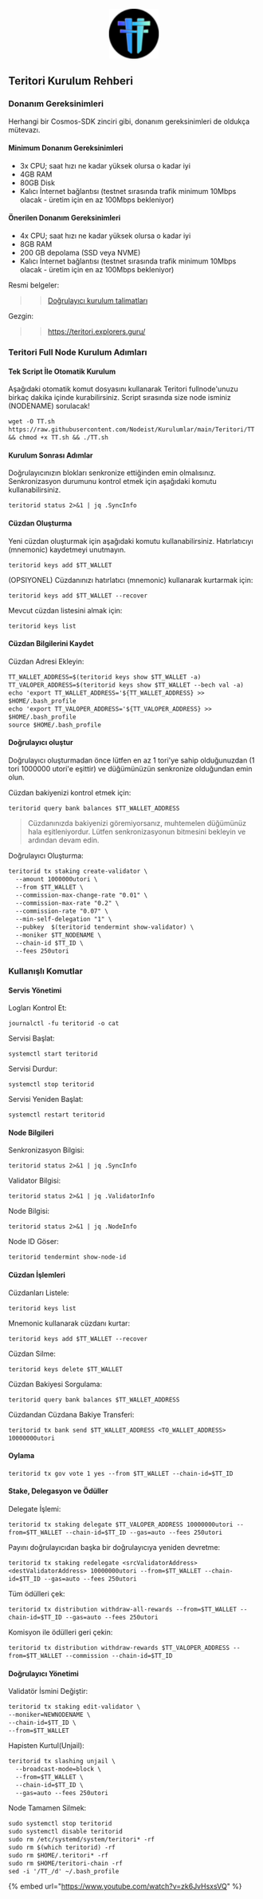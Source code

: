 <p align="center">
  <img height="100" height="auto" src="https://raw.githubusercontent.com/Nodeist/Kurulumlar/main/logos/teritori.png">
</p>

## Teritori Kurulum Rehberi

### Donanım Gereksinimleri

Herhangi bir Cosmos-SDK zinciri gibi, donanım gereksinimleri de oldukça mütevazı.

#### Minimum Donanım Gereksinimleri

* 3x CPU; saat hızı ne kadar yüksek olursa o kadar iyi
* 4GB RAM
* 80GB Disk
* Kalıcı İnternet bağlantısı (testnet sırasında trafik minimum 10Mbps olacak - üretim için en az 100Mbps bekleniyor)

#### Önerilen Donanım Gereksinimleri

* 4x CPU; saat hızı ne kadar yüksek olursa o kadar iyi
* 8GB RAM
* 200 GB depolama (SSD veya NVME)
* Kalıcı İnternet bağlantısı (testnet sırasında trafik minimum 10Mbps olacak - üretim için en az 100Mbps bekleniyor)

Resmi belgeler:

> > [Doğrulayıcı kurulum talimatları](https://github.com/TERITORI/teritori-chain/blob/main/testnet/teritori-testnet-v2/README.md)

Gezgin:

> > https://teritori.explorers.guru/

### Teritori Full Node Kurulum Adımları

#### Tek Script İle Otomatik Kurulum

Aşağıdaki otomatik komut dosyasını kullanarak Teritori fullnode'unuzu birkaç dakika içinde kurabilirsiniz. Script sırasında size node isminiz (NODENAME) sorulacak!

```
wget -O TT.sh https://raw.githubusercontent.com/Nodeist/Kurulumlar/main/Teritori/TT && chmod +x TT.sh && ./TT.sh
```

#### Kurulum Sonrası Adımlar

Doğrulayıcınızın blokları senkronize ettiğinden emin olmalısınız. Senkronizasyon durumunu kontrol etmek için aşağıdaki komutu kullanabilirsiniz.

```
teritorid status 2>&1 | jq .SyncInfo
```

#### Cüzdan Oluşturma

Yeni cüzdan oluşturmak için aşağıdaki komutu kullanabilirsiniz. Hatırlatıcıyı (mnemonic) kaydetmeyi unutmayın.

```
teritorid keys add $TT_WALLET
```

(OPSIYONEL) Cüzdanınızı hatırlatıcı (mnemonic) kullanarak kurtarmak için:

```
teritorid keys add $TT_WALLET --recover
```

Mevcut cüzdan listesini almak için:

```
teritorid keys list
```

#### Cüzdan Bilgilerini Kaydet

Cüzdan Adresi Ekleyin:

```
TT_WALLET_ADDRESS=$(teritorid keys show $TT_WALLET -a)
TT_VALOPER_ADDRESS=$(teritorid keys show $TT_WALLET --bech val -a)
echo 'export TT_WALLET_ADDRESS='${TT_WALLET_ADDRESS} >> $HOME/.bash_profile
echo 'export TT_VALOPER_ADDRESS='${TT_VALOPER_ADDRESS} >> $HOME/.bash_profile
source $HOME/.bash_profile
```

#### Doğrulayıcı oluştur

Doğrulayıcı oluşturmadan önce lütfen en az 1 tori'ye sahip olduğunuzdan (1 tori 1000000 utori'e eşittir) ve düğümünüzün senkronize olduğundan emin olun.

Cüzdan bakiyenizi kontrol etmek için:

```
teritorid query bank balances $TT_WALLET_ADDRESS
```

> Cüzdanınızda bakiyenizi göremiyorsanız, muhtemelen düğümünüz hala eşitleniyordur. Lütfen senkronizasyonun bitmesini bekleyin ve ardından devam edin.

Doğrulayıcı Oluşturma:

```
teritorid tx staking create-validator \
  --amount 1000000utori \
  --from $TT_WALLET \
  --commission-max-change-rate "0.01" \
  --commission-max-rate "0.2" \
  --commission-rate "0.07" \
  --min-self-delegation "1" \
  --pubkey  $(teritorid tendermint show-validator) \
  --moniker $TT_NODENAME \
  --chain-id $TT_ID \
  --fees 250utori
```

### Kullanışlı Komutlar

#### Servis Yönetimi

Logları Kontrol Et:

```
journalctl -fu teritorid -o cat
```

Servisi Başlat:

```
systemctl start teritorid
```

Servisi Durdur:

```
systemctl stop teritorid
```

Servisi Yeniden Başlat:

```
systemctl restart teritorid
```

#### Node Bilgileri

Senkronizasyon Bilgisi:

```
teritorid status 2>&1 | jq .SyncInfo
```

Validator Bilgisi:

```
teritorid status 2>&1 | jq .ValidatorInfo
```

Node Bilgisi:

```
teritorid status 2>&1 | jq .NodeInfo
```

Node ID Göser:

```
teritorid tendermint show-node-id
```

#### Cüzdan İşlemleri

Cüzdanları Listele:

```
teritorid keys list
```

Mnemonic kullanarak cüzdanı kurtar:

```
teritorid keys add $TT_WALLET --recover
```

Cüzdan Silme:

```
teritorid keys delete $TT_WALLET
```

Cüzdan Bakiyesi Sorgulama:

```
teritorid query bank balances $TT_WALLET_ADDRESS
```

Cüzdandan Cüzdana Bakiye Transferi:

```
teritorid tx bank send $TT_WALLET_ADDRESS <TO_WALLET_ADDRESS> 10000000utori
```

#### Oylama

```
teritorid tx gov vote 1 yes --from $TT_WALLET --chain-id=$TT_ID
```

#### Stake, Delegasyon ve Ödüller

Delegate İşlemi:

```
teritorid tx staking delegate $TT_VALOPER_ADDRESS 10000000utori --from=$TT_WALLET --chain-id=$TT_ID --gas=auto --fees 250utori
```

Payını doğrulayıcıdan başka bir doğrulayıcıya yeniden devretme:

```
teritorid tx staking redelegate <srcValidatorAddress> <destValidatorAddress> 10000000utori --from=$TT_WALLET --chain-id=$TT_ID --gas=auto --fees 250utori
```

Tüm ödülleri çek:

```
teritorid tx distribution withdraw-all-rewards --from=$TT_WALLET --chain-id=$TT_ID --gas=auto --fees 250utori
```

Komisyon ile ödülleri geri çekin:

```
teritorid tx distribution withdraw-rewards $TT_VALOPER_ADDRESS --from=$TT_WALLET --commission --chain-id=$TT_ID
```

#### Doğrulayıcı Yönetimi

Validatör İsmini Değiştir:

```
teritorid tx staking edit-validator \
--moniker=NEWNODENAME \
--chain-id=$TT_ID \
--from=$TT_WALLET
```

Hapisten Kurtul(Unjail):

```
teritorid tx slashing unjail \
  --broadcast-mode=block \
  --from=$TT_WALLET \
  --chain-id=$TT_ID \
  --gas=auto --fees 250utori
```

Node Tamamen Silmek:

```
sudo systemctl stop teritorid
sudo systemctl disable teritorid
sudo rm /etc/systemd/system/teritori* -rf
sudo rm $(which teritorid) -rf
sudo rm $HOME/.teritori* -rf
sudo rm $HOME/teritori-chain -rf
sed -i '/TT_/d' ~/.bash_profile
```

{% embed url="https://www.youtube.com/watch?v=zk6JvHsxsVQ" %}
